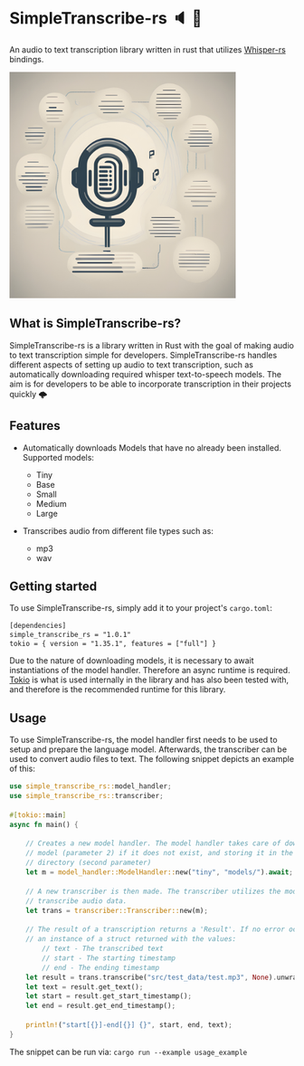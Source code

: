 # SimpleTranscribe-rs 🔈 📖

An audio to text transcription library written in rust that utilizes [Whisper-rs](https://github.com/tazz4843/whisper-rs) bindings.

<img src="readme_logo.jpg" width="400" height="400">

## What is SimpleTranscribe-rs?

SimpleTranscribe-rs is a library written in Rust with the goal of making audio to text transcription simple for developers. SimpleTranscribe-rs handles different aspects of setting up audio to text transcription, such as automatically downloading required whisper text-to-speech models. The aim is for developers to be able to incorporate transcription in their projects quickly 🌩️

## Features

- Automatically downloads Models that have no already been installed. Supported models:

  - Tiny
  - Base
  - Small
  - Medium
  - Large

- Transcribes audio from different file types such as:
  - mp3
  - wav

## Getting started

To use SimpleTranscribe-rs, simply add it to your project's `cargo.toml`:

```
[dependencies]
simple_transcribe_rs = "1.0.1"
tokio = { version = "1.35.1", features = ["full"] }
```

Due to the nature of downloading models, it is necessary to await instantiations of the model handler. Therefore an async runtime is required.
[Tokio](https://github.com/tokio-rs/tokio) is what is used internally in the library and has also been tested with, and therefore is the recommended runtime for this library.

## Usage

To use SimpleTranscribe-rs, the model handler first needs to be used to setup and prepare the language model. Afterwards, the transcriber can be used to
convert audio files to text. The following snippet depicts an example of this:

```rust
use simple_transcribe_rs::model_handler;
use simple_transcribe_rs::transcriber;

#[tokio::main]
async fn main() {
    
    // Creates a new model handler. The model handler takes care of downloading the specified
    // model (parameter 2) if it does not exist, and storing it in the specified 
    // directory (second parameter)
    let m = model_handler::ModelHandler::new("tiny", "models/").await; 

    // A new transcriber is then made. The transcriber utilizes the model handler to 
    // transcribe audio data.
    let trans = transcriber::Transcriber::new(m);

    // The result of a transcription returns a 'Result'. If no error occurs, 
    // an instance of a struct returned with the values:
        // text - The transcribed text
        // start - The starting timestamp
        // end - The ending timestamp
    let result = trans.transcribe("src/test_data/test.mp3", None).unwrap();
    let text = result.get_text();
    let start = result.get_start_timestamp();
    let end = result.get_end_timestamp();

    println!("start[{}]-end[{}] {}", start, end, text);
}
```

The snippet can be run via:
`cargo run --example usage_example`
